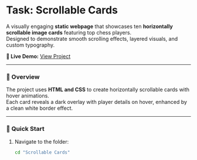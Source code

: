 # Task: Scrollable Cards  

A visually engaging **static webpage** that showcases ten **horizontally scrollable image cards** featuring top chess players.  
Designed to demonstrate smooth scrolling effects, layered visuals, and custom typography.

**🔗 Live Demo:** [View Project](https://manojscrollablecards.vercel.app/)

---

### 📘 Overview
The project uses **HTML and CSS** to create horizontally scrollable cards with hover animations.  
Each card reveals a dark overlay with player details on hover, enhanced by a clean white border effect.

---

### 🚀 Quick Start
1. Navigate to the folder:  
   ```bash
   cd "Scrollable Cards"
